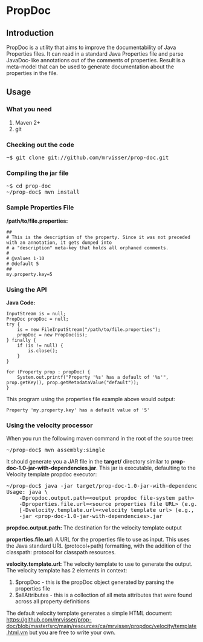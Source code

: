 PropDoc
=======

Introduction
------------

PropDoc is a utility that aims to improve the documentability of Java Properties files. It can read in a standard Java Properties file and parse JavaDoc-like annotations out of the comments of properties. Result is a meta-model that can be used to generate documentation about the properties in the file.

Usage
-----

### What you need

1. Maven 2+
2. git

### Checking out the code

<pre>
~$ git clone git://github.com/mrvisser/prop-doc.git
</pre>

### Compiling the jar file

<pre>
~$ cd prop-doc
~/prop-doc$ mvn install
</pre>

### Sample Properties File

**/path/to/file.properties:**

	##
	# This is the description of the property. Since it was not preceded with an annotation, it gets dumped into
	# a "description" meta-key that holds all orphaned comments.
	#
	# @values 1-10
	# @default 5
	##
	my.property.key=5

### Using the API

**Java Code:**

	InputStream is = null;
	PropDoc propDoc = null;
	try {
		is = new FileInputStream("/path/to/file.properties");
		propDoc = new PropDoc(is);
	} finally {
		if (is != null) {
			is.close();
		}
	}
	
	for (Property prop : propDoc) {
		System.out.printf("Property '%s' has a default of '%s'", prop.getKey(), prop.getMetadataValue("default"));
	}

This program using the properties file example above would output:

	Property 'my.property.key' has a default value of '5'

### Using the velocity processor

When you run the following maven command in the root of the source tree:

<pre>
~/prop-doc$ mvn assembly:single
</pre>

It should generate you a JAR file in the **target/** directory similar to **prop-doc-1.0-jar-with-dependencies.jar**. This jar is executable, defaulting to the Velocity template propdoc executor:

<pre>
~/prop-doc$ java -jar target/prop-doc-1.0-jar-with-dependencies.jar
Usage: java \
	-Dpropdoc.output.path=&lt;output propdoc file-system path&gt; \
	-Dproperties.file.url=&lt;source properties file URL&gt; (e.g., file://C:\Temp\config.properties; e.g., classpath:org/my/config/config.properties)\
	[-Dvelocity.template.url=&lt;velocity template url&gt; (e.g., file://C:\Temp\propdoc.vm; default: classpath:ca/mrvisser/propdoc/velocity/template.html.vm)]\
	-jar &lt;prop-doc-1.0-jar-with-dependencies&gt;.jar
</pre>

**propdoc.output.path:** The destination for the velocity template output

**properties.file.url:** A URL for the properties file to use as input. This uses the Java standard URL (protocol+path) formatting, with the addition of the classpath: protocol for classpath resources.

**velocity.template.url:** The velocity template to use to generate the output. The velocity template has 2 elements in context:

1. $propDoc - this is the propDoc object generated by parsing the properties file
2. $allAttributes - this is a collection of all meta attributes that were found across all property definitions

The default velocity template generates a simple HTML document: https://github.com/mrvisser/prop-doc/blob/master/src/main/resources/ca/mrvisser/propdoc/velocity/template.html.vm but you are free to write your own.